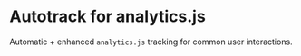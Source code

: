 Autotrack for analytics.js
==========================

Automatic + enhanced `analytics.js` tracking for common user interactions.
